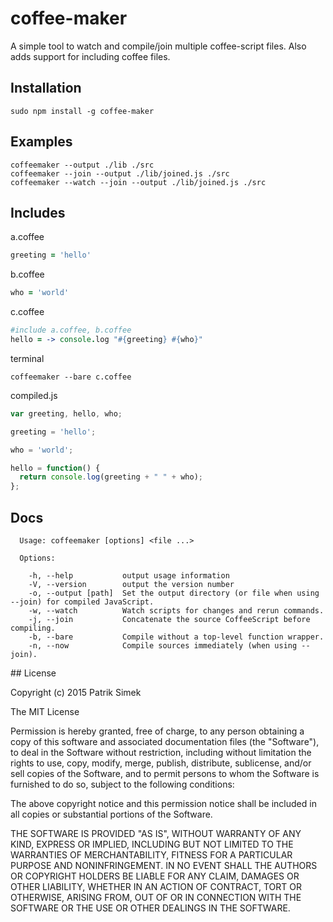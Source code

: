 # coffee-maker

A simple tool to watch and compile/join multiple coffee-script files. Also adds support for including coffee files.

## Installation

    sudo npm install -g coffee-maker

## Examples

```
coffeemaker --output ./lib ./src
coffeemaker --join --output ./lib/joined.js ./src
coffeemaker --watch --join --output ./lib/joined.js ./src
```

## Includes

a.coffee
```coffee
greeting = 'hello'
```

b.coffee
```coffee
who = 'world'
```

c.coffee
```coffee
#include a.coffee, b.coffee
hello = -> console.log "#{greeting} #{who}"
```

terminal
```shell
coffeemaker --bare c.coffee
```

compiled.js
```javascript
var greeting, hello, who;

greeting = 'hello';

who = 'world';

hello = function() {
  return console.log(greeting + " " + who);
};
```

## Docs

```shell
  Usage: coffeemaker [options] <file ...>

  Options:

    -h, --help           output usage information
    -V, --version        output the version number
    -o, --output [path]  Set the output directory (or file when using --join) for compiled JavaScript.
    -w, --watch          Watch scripts for changes and rerun commands.
    -j, --join           Concatenate the source CoffeeScript before compiling.
    -b, --bare           Compile without a top-level function wrapper.
    -n, --now            Compile sources immediately (when using --join).
```

<a name="license" />
## License

Copyright (c) 2015 Patrik Simek

The MIT License

Permission is hereby granted, free of charge, to any person obtaining a copy of this software and associated documentation files (the "Software"), to deal in the Software without restriction, including without limitation the rights to use, copy, modify, merge, publish, distribute, sublicense, and/or sell copies of the Software, and to permit persons to whom the Software is furnished to do so, subject to the following conditions:

The above copyright notice and this permission notice shall be included in all copies or substantial portions of the Software.

THE SOFTWARE IS PROVIDED "AS IS", WITHOUT WARRANTY OF ANY KIND, EXPRESS OR IMPLIED, INCLUDING BUT NOT LIMITED TO THE WARRANTIES OF MERCHANTABILITY, FITNESS FOR A PARTICULAR PURPOSE AND NONINFRINGEMENT. IN NO EVENT SHALL THE AUTHORS OR COPYRIGHT HOLDERS BE LIABLE FOR ANY CLAIM, DAMAGES OR OTHER LIABILITY, WHETHER IN AN ACTION OF CONTRACT, TORT OR OTHERWISE, ARISING FROM, OUT OF OR IN CONNECTION WITH THE SOFTWARE OR THE USE OR OTHER DEALINGS IN THE SOFTWARE.

